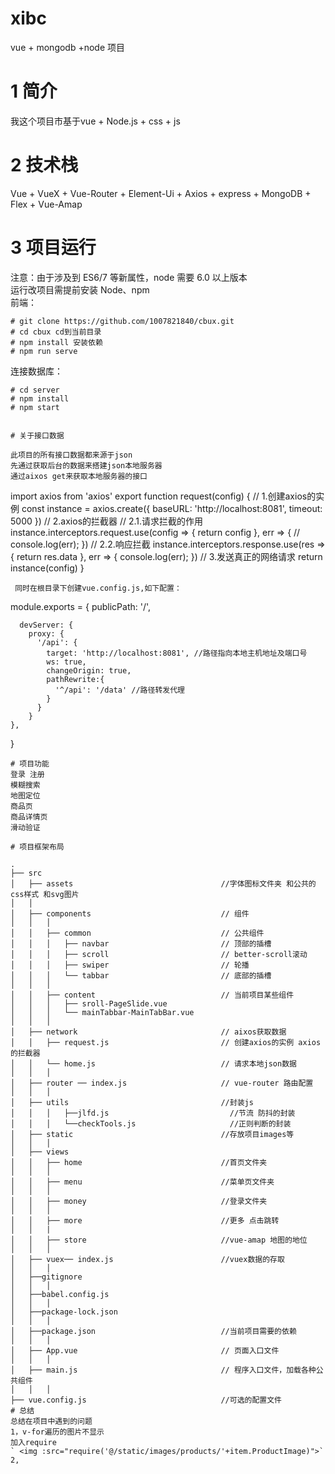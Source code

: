 # xibc
vue + mongodb +node 项目
# 1 简介
我这个项目市基于vue + Node.js + css + js
# 2 技术栈
Vue + VueX + Vue-Router + Element-Ui + Axios + express + MongoDB + Flex + Vue-Amap
# 3 项目运行
注意：由于涉及到 ES6/7 等新属性，node 需要 6.0 以上版本  
运行改项目需提前安装 Node、npm   
前端：  
```
# git clone https://github.com/1007821840/cbux.git      
# cd cbux cd到当前目录  
# npm install 安装依赖   
# npm run serve  
```  
连接数据库：  
```
# cd server
# npm install   
# npm start  


# 关于接口数据

此项目的所有接口数据都来源于json
先通过获取后台的数据来搭建json本地服务器
通过aixos get来获取本地服务器的接口
```
import axios from 'axios'
export function request(config) {
  // 1.创建axios的实例
  const instance = axios.create({
    baseURL: 'http://localhost:8081',
    timeout: 5000
  })
  // 2.axios的拦截器
  // 2.1.请求拦截的作用
  instance.interceptors.request.use(config => {
    return config
  }, err => {
    // console.log(err);
  })
  // 2.2.响应拦截
  instance.interceptors.response.use(res => {
    return res.data
  }, err => {
    console.log(err);
  })
  // 3.发送真正的网络请求
  return instance(config)
}
```  
 同时在根目录下创建vue.config.js,如下配置：
```
module.exports = {
    publicPath: '/',
   
      devServer: {
        proxy: {
          '/api': {
            target: 'http://localhost:8081', //路径指向本地主机地址及端口号
            ws: true,
            changeOrigin: true,
            pathRewrite:{
              '^/api': '/data' //路径转发代理
            }
          }
        }
    },
}
```  
# 项目功能
登录 注册  
模糊搜索  
地图定位  
商品页  
商品详情页  
滑动验证  

# 项目框架布局

.  
├── src  
│   ├── assets                                 //字体图标文件夹 和公共的css样式 和svg图片  
│   │   
│   ├── components                             // 组件  
│   │   │                       
│   │   ├── common                             // 公共组件  
│   │   │   ├── navbar                         // 顶部的插槽   
│   │   │   ├── scroll                         // better-scroll滚动    
│   │   │   ├── swiper                         // 轮播   
│   │   │   └── tabbar                         // 底部的插槽  
│   │   │                       
│   │   ├── content                            // 当前项目某些组件  
│   │   │   ├── sroll-PageSlide.vue  
│   │   │   └── mainTabbar-MainTabBar.vue                
│   │   │                       
│   ├── network                                // aixos获取数据  
│   │   ├── request.js                         // 创建axios的实例 axios的拦截器  
│   │   └── home.js                            // 请求本地json数据  
│   │   │                       
│   ├── router ── index.js                     // vue-router 路由配置  
│   │   │                       
│   ├── utils                                  //封装js  
│   │   │   ├──jlfd.js                           //节流 防抖的封装  
│   │   │   └──checkTools.js                     //正则判断的封装  
│   ├── static                                 //存放项目images等  
│   │   │                       
│   ├── views                                    
│   │   ├── home                               //首页文件夹  
│   │   │                       
│   │   ├── menu                               //菜单页文件夹  
│   │   │    
│   │   ├── money                              //登录文件夹  
│   │   │   
│   │   ├── more                               //更多 点击跳转  
│   │   |                
│   │   ├── store                              //vue-amap 地图的地位                       
│   │   │                      
│   ├── vuex── index.js                        //vuex数据的存取  
│   │   │                       
│   ├──gitignore  
│   │   │                       
│   ├──babel.config.js  
│   │   │                       
│   ├──package-lock.json  
│   │   │                       
│   ├──package.json                            //当前项目需要的依赖  
│   │   │                       
│   ├── App.vue                                // 页面入口文件  
│   │   │                       
│   ├── main.js                                // 程序入口文件，加载各种公共组件  
│   │   │                       
├── vue.config.js                              //可选的配置文件  
# 总结
总结在项目中遇到的问题
1，v-for遍历的图片不显示  
加入require
` <img :src="require('@/static/images/products/'+item.ProductImage)">`  
2,
